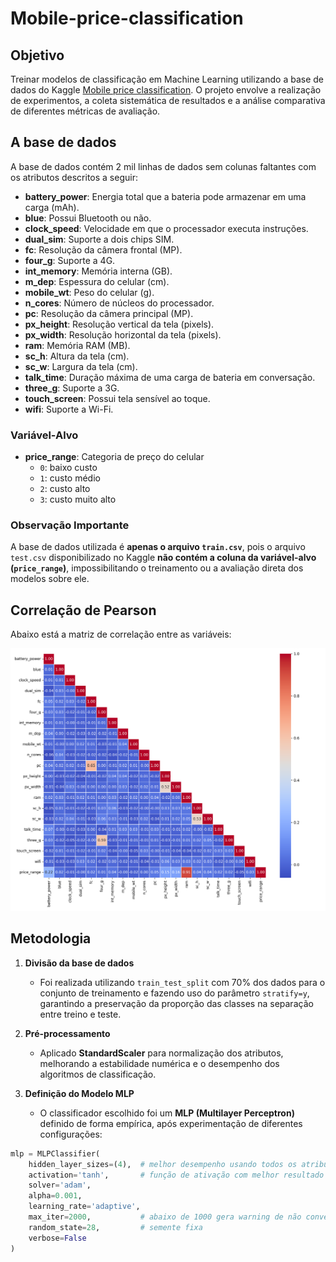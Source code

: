 # Mobile-price-classification
##  Objetivo
Treinar modelos de classificação em Machine Learning utilizando a base de dados do Kaggle [Mobile price classification](https://www.kaggle.com/datasets/iabhishekofficial/mobile-price-classification). O projeto envolve a realização de experimentos, a coleta sistemática de resultados e a análise comparativa de diferentes métricas de avaliação.
## A base de dados
A base de dados contém 2 mil linhas de dados sem colunas faltantes com os atributos descritos a seguir:
- **battery_power**: Energia total que a bateria pode armazenar em uma carga (mAh).  
- **blue**: Possui Bluetooth ou não.  
- **clock_speed**: Velocidade em que o processador executa instruções.  
- **dual_sim**: Suporte a dois chips SIM.  
- **fc**: Resolução da câmera frontal (MP).  
- **four_g**: Suporte a 4G.  
- **int_memory**: Memória interna (GB).  
- **m_dep**: Espessura do celular (cm).  
- **mobile_wt**: Peso do celular (g).  
- **n_cores**: Número de núcleos do processador.  
- **pc**: Resolução da câmera principal (MP).  
- **px_height**: Resolução vertical da tela (pixels).  
- **px_width**: Resolução horizontal da tela (pixels).  
- **ram**: Memória RAM (MB).  
- **sc_h**: Altura da tela (cm).  
- **sc_w**: Largura da tela (cm).  
- **talk_time**: Duração máxima de uma carga de bateria em conversação.  
- **three_g**: Suporte a 3G.  
- **touch_screen**: Possui tela sensível ao toque.  
- **wifi**: Suporte a Wi-Fi.  

### Variável-Alvo
- **price_range**: Categoria de preço do celular  
  - `0`: baixo custo  
  - `1`: custo médio  
  - `2`: custo alto  
  - `3`: custo muito alto
### Observação Importante
A base de dados utilizada é **apenas o arquivo `train.csv`**, pois o arquivo `test.csv` disponibilizado no Kaggle **não contém a coluna da variável-alvo (`price_range`)**, impossibilitando o treinamento ou a avaliação direta dos modelos sobre ele.

## Correlação de Pearson
Abaixo está a matriz de correlação entre as variáveis:

![Matriz de Correlação](results/correlation.png)

## Metodologia

1. **Divisão da base de dados**  
   - Foi realizada utilizando `train_test_split` com 70% dos dados para o conjunto de treinamento e fazendo uso do parâmetro `stratify=y`, garantindo a preservação da proporção das classes na separação entre treino e teste.  

2. **Pré-processamento**  
   - Aplicado **StandardScaler** para normalização dos atributos, melhorando a estabilidade numérica e o desempenho dos algoritmos de classificação.  

3. **Definição do Modelo MLP**  
   - O classificador escolhido foi um **MLP (Multilayer Perceptron)** definido de forma empírica, após experimentação de diferentes configurações:  

```python
mlp = MLPClassifier(
    hidden_layer_sizes=(4),  # melhor desempenho usando todos os atributos
    activation='tanh',       # função de ativação com melhor resultado
    solver='adam',
    alpha=0.001,
    learning_rate='adaptive',
    max_iter=2000,           # abaixo de 1000 gera warning de não convergência
    random_state=28,         # semente fixa
    verbose=False
)


